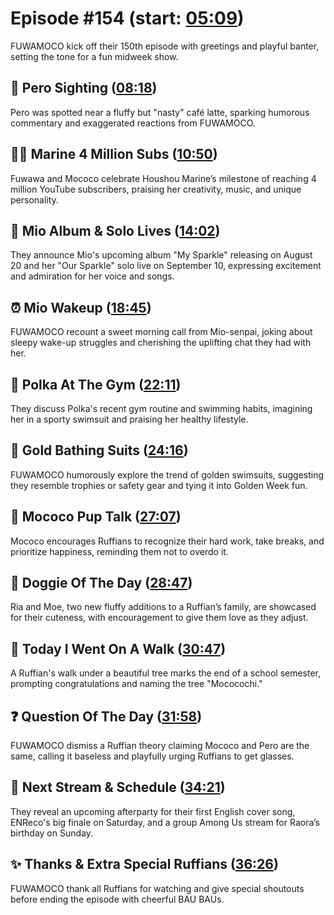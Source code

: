 # Episode #154 (start: [05:09](https://youtu.be/mUbbdKNGz9g?t=05m09s))

FUWAMOCO kick off their 150th episode with greetings and playful banter, setting the tone for a fun midweek show.

## 👀 Pero Sighting ([08:18](https://youtu.be/mUbbdKNGz9g?t=08m18s))

Pero was spotted near a fluffy but "nasty" café latte, sparking humorous commentary and exaggerated reactions from FUWAMOCO.

## 🏴‍☠️ Marine 4 Million Subs ([10:50](https://youtu.be/mUbbdKNGz9g?t=10m50s))

Fuwawa and Mococo celebrate Houshou Marine’s milestone of reaching 4 million YouTube subscribers, praising her creativity, music, and unique personality.

## 🌲 Mio Album & Solo Lives ([14:02](https://youtu.be/mUbbdKNGz9g?t=14m02s))

They announce Mio's upcoming album "My Sparkle" releasing on August 20 and her "Our Sparkle" solo live on September 10, expressing excitement and admiration for her voice and songs.

## ⏰ Mio Wakeup ([18:45](https://youtu.be/mUbbdKNGz9g?t=18m45s))

FUWAMOCO recount a sweet morning call from Mio-senpai, joking about sleepy wake-up struggles and cherishing the uplifting chat they had with her.

## 🎪 Polka At The Gym ([22:11](https://youtu.be/mUbbdKNGz9g?t=22m11s))

They discuss Polka's recent gym routine and swimming habits, imagining her in a sporty swimsuit and praising her healthy lifestyle.

## 👙 Gold Bathing Suits ([24:16](https://youtu.be/mUbbdKNGz9g?t=24m16s))

FUWAMOCO humorously explore the trend of golden swimsuits, suggesting they resemble trophies or safety gear and tying it into Golden Week fun.

## 📣 Mococo Pup Talk ([27:07](https://youtu.be/mUbbdKNGz9g?t=27m07s))

Mococo encourages Ruffians to recognize their hard work, take breaks, and prioritize happiness, reminding them not to overdo it.

## 🐶 Doggie Of The Day ([28:47](https://youtu.be/mUbbdKNGz9g?t=28m47s))

Ria and Moe, two new fluffy additions to a Ruffian’s family, are showcased for their cuteness, with encouragement to give them love as they adjust.

## 🚶 Today I Went On A Walk ([30:47](https://youtu.be/mUbbdKNGz9g?t=30m47s))

A Ruffian's walk under a beautiful tree marks the end of a school semester, prompting congratulations and naming the tree "Mococochi."

## ❓ Question Of The Day ([31:58](https://youtu.be/mUbbdKNGz9g?t=31m58s))

FUWAMOCO dismiss a Ruffian theory claiming Mococo and Pero are the same, calling it baseless and playfully urging Ruffians to get glasses.

## 📅 Next Stream & Schedule ([34:21](https://youtu.be/mUbbdKNGz9g?t=34m21s))

They reveal an upcoming afterparty for their first English cover song, ENReco's big finale on Saturday, and a group Among Us stream for Raora’s birthday on Sunday.

## ✨ Thanks & Extra Special Ruffians ([36:26](https://youtu.be/mUbbdKNGz9g?t=36m26s))

FUWAMOCO thank all Ruffians for watching and give special shoutouts before ending the episode with cheerful BAU BAUs.
